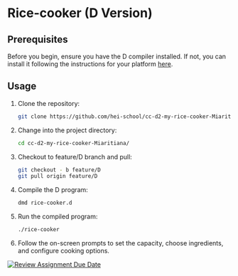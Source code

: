 # Rice-cooker (D Version)

## Prerequisites

Before you begin, ensure you have the D compiler installed. If not, you can install it following the instructions for your platform [here](https://dlang.org/download.html).

## Usage

1. Clone the repository:

    ```bash
    git clone https://github.com/hei-school/cc-d2-my-rice-cooker-Miaritiana.git
    ```

2. Change into the project directory:

    ```bash
    cd cc-d2-my-rice-cooker-Miaritiana/
    ```

3. Checkout to feature/D branch and pull:

    ```bash
    git checkout - b feature/D
    git pull origin feature/D 
    ```

4. Compile the D program:

    ```bash
    dmd rice-cooker.d
    ```

5. Run the compiled program:

    ```bash
    ./rice-cooker
    ```

6. Follow the on-screen prompts to set the capacity, choose ingredients, and configure cooking options.



[![Review Assignment Due Date](https://classroom.github.com/assets/deadline-readme-button-24ddc0f5d75046c5622901739e7c5dd533143b0c8e959d652212380cedb1ea36.svg)](https://classroom.github.com/a/PHq8Kfj_)
